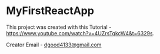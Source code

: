 # MyFirstReactApp

This project was created with this Tutorial - https://www.youtube.com/watch?v=4UZrsTqkcW4&t=6329s.

Creator Email - dgood4133@gmail.com
